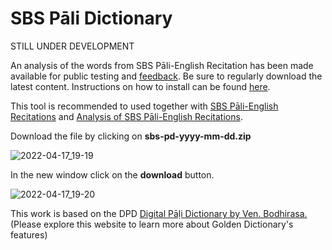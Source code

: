 # SBS Pāli Dictionary

STILL UNDER DEVELOPMENT

An analysis of the words from SBS Pāli-English Recitation has been made available for public testing and [feedback](https://docs.google.com/forms/d/e/1FAIpQLScNC5v2gQbBCM3giXfYIib9zrp-WMzwJuf_iVXEMX2re4BFFw/viewform?usp=pp_url&entry.1433863141=SBS-study-tools). Be sure to regularly download the latest content. Instructions on how to install can be found [here](https://digitalpalidictionary.github.io/update.html).

This tool is recommended to used together with [SBS Pāli-English Recitations](https://github.com/sasanarakkha/study-tools/tree/main/SBS%20P%C4%81li-English%20Recitations) and [Analysis of SBS Pāli-English Recitations](https://github.com/sasanarakkha/study-tools/tree/main/Analysis%20of%20SBS%20P%C4%81li-English%20Recitations).

Download the file by clicking on **sbs-pd-yyyy-mm-dd.zip**

![2022-04-17_19-19](https://user-images.githubusercontent.com/39419221/163712222-c23a7315-49bc-4be3-9056-eb045c99847d.png)

In the new window click on the **download** button.

![2022-04-17_19-20](https://user-images.githubusercontent.com/39419221/163712231-b9fb9b72-5733-431c-9d53-af21cc812225.png)

This work is based on the DPD [Digital Pāḷi Dictionary by Ven. Bodhirasa.](https://digitalpalidictionary.github.io/)
(Please explore this website to learn more about Golden Dictionary's features)

